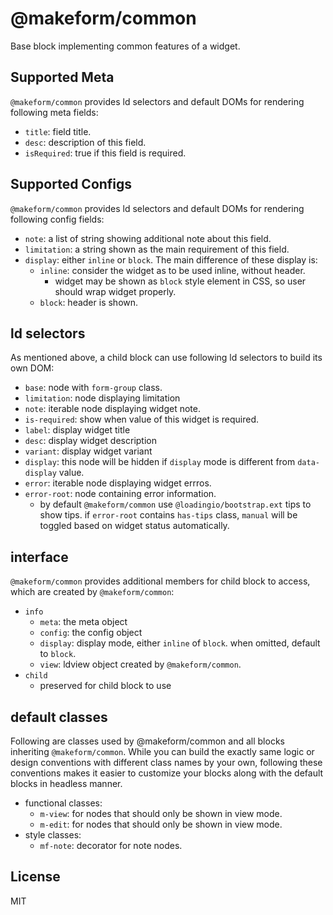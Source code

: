# @makeform/common

Base block implementing common features of a widget.


## Supported Meta

`@makeform/common` provides ld selectors and default DOMs for rendering following meta fields:

 - `title`: field title.
 - `desc`: description of this field.
 - `isRequired`: true if this field is required.


## Supported Configs

`@makeform/common` provides ld selectors and default DOMs for rendering following config fields:

 - `note`: a list of string showing additional note about this field.
 - `limitation`: a string shown as the main requirement of this field.
 - `display`: either `inline` or `block`. The main difference of these display is:
   - `inline`: consider the widget as to be used inline, without header.
     - widget may be shown as `block` style element in CSS, so user should wrap widget properly.
   - `block`: header is shown.


## ld selectors

As mentioned above, a child block can use following ld selectors to build its own DOM:

 - `base`: node with `form-group` class.
 - `limitation`: node displaying limitation
 - `note`: iterable node displaying widget note.
 - `is-required`: show when value of this widget is required.
 - `label`: display widget title
 - `desc`: display widget description
 - `variant`: display widget variant
 - `display`: this node will be hidden if `display` mode is different from `data-display` value.
 - `error`: iterable node displaying widget errros.
 - `error-root`: node containing error information.
   - by default `@makeform/common` use `@loadingio/bootstrap.ext` tips to show tips.
     if `error-root` contains `has-tips` class, `manual` will be toggled based on widget status automatically.


## interface

`@makeform/common` provides additional members for child block to access, which are created by `@makeform/common`:

 - `info`
   - `meta`: the meta object
   - `config`: the config object
   - `display`: display mode, either `inline` of `block`. when omitted, default to `block`.
   - `view`: ldview object created by `@makeform/common`.
 - `child`
   - preserved for child block to use


## default classes

Following are classes used by @makeform/common and all blocks inheriting `@makeform/common`. While you can build the exactly same logic or design conventions with different class names by your own, following these conventions makes it easier to customize your blocks along with the default blocks in headless manner.

 - functional classes:
   - `m-view`: for nodes that should only be shown in view mode.
   - `m-edit`: for nodes that should only be shown in view mode.
 - style classes:
   - `mf-note`: decorator for note nodes.


## License

MIT

